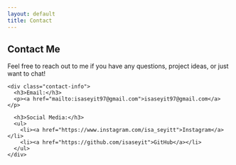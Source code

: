 ```yaml
---
layout: default
title: Contact
---
```


<div class="contact-container">
  <div class="contact-header">
    <h2>Contact Me</h2>
  </div>

  <div class="contact-content">
    <p>Feel free to reach out to me if you have any questions, project ideas, or just want to chat!</p>

    <div class="contact-info">
      <h3>Email:</h3>
      <p><a href="mailto:isaseyit97@gmail.com">isaseyit97@gmail.com</a></p>

      <h3>Social Media:</h3>
      <ul>
        <li><a href="https://www.instagram.com/isa_seyitt">Instagram</a></li>
        <li><a href="https://github.com/isaseyit">GitHub</a></li>
      </ul>
    </div>
  </div>
</div>
